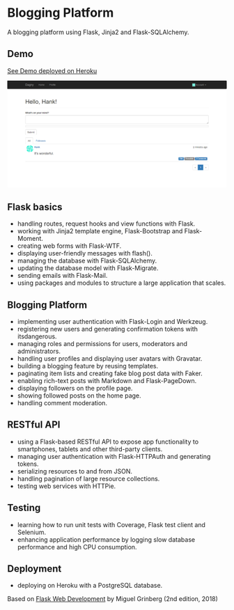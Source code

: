 # Blogging Platform

A blogging platform using Flask, Jinja2 and Flask-SQLAlchemy.

## Demo

[See Demo deployed on Heroku](https://flask-blogging-platform.herokuapp.com/)

<p align="center">
  <a href="https://flask-blogging-platform.herokuapp.com/">
    <img src="screenshot.png" alt="See Demo deployed on Heroku">
  </a>
</p>

## Flask basics

- handling routes, request hooks and view functions with Flask.
- working with Jinja2 template engine, Flask-Bootstrap and Flask-Moment.
- creating web forms with Flask-WTF.
- displaying user-friendly messages with flash().
- managing the database with Flask-SQLAlchemy.
- updating the database model with Flask-Migrate.
- sending emails with Flask-Mail.
- using packages and modules to structure a large application that scales.

## Blogging Platform

- implementing user authentication with Flask-Login and Werkzeug.
- registering new users and generating confirmation tokens with itsdangerous.
- managing roles and permissions for users, moderators and administrators.
- handling user profiles and displaying user avatars with Gravatar.
- building a blogging feature by reusing templates.
- paginating item lists and creating fake blog post data with Faker.
- enabling rich-text posts with Markdown and Flask-PageDown.
- displaying followers on the profile page.
- showing followed posts on the home page.
- handling comment moderation.

## RESTful API

- using a Flask-based RESTful API to expose app functionality to smartphones, tablets and other third-party clients.
- managing user authentication with Flask-HTTPAuth and generating tokens.
- serializing resources to and from JSON.
- handling pagination of large resource collections.
- testing web services with HTTPie.

## Testing

- learning how to run unit tests with Coverage, Flask test client and Selenium.
- enhancing application performance by logging slow database performance and high CPU consumption.

## Deployment

- deploying on Heroku with a PostgreSQL database.

Based on [Flask Web Development](https://www.amazon.fr/Flask-Web-Development-Developing-Applications/dp/1491991739) by Miguel Grinberg (2nd edition, 2018)
